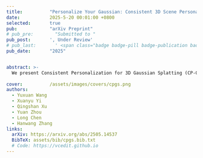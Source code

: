 ```yaml
---
title:          "Personalize Your Gaussian: Consistent 3D Scene Personalization from a Single Image"
date:           2025-5-20 00:01:00 +0800
selected:       true
pub:            "arXiv Preprint"
# pub_pre:        "Submitted to "
pub_post:       ', Under Review'
# pub_last:       ' <span class="badge badge-pill badge-publication badge-info">Preprint</span>'
pub_date:       "2025"


abstract: >-
  We present Consistent Personalization for 3D Gaussian Splatting (CP-GS), a framework that progressively propagates the single-view reference appearance to novel perspectives, offering high-quality 3DGS personalization with faithful referential alignment.
  
cover:          /assets/images/covers/cpgs.png
authors:
  - Yuxuan Wang
  - Xuanyu Yi
  - Qingshan Xu
  - Yuan Zhou
  - Long Chen
  - Hanwang Zhang
links:
  arXiv: https://arxiv.org/abs/2505.14537
  BibTeX: assets/bib/cpgs.bib.txt
  # Code: https://vcedit.github.io
---
```

